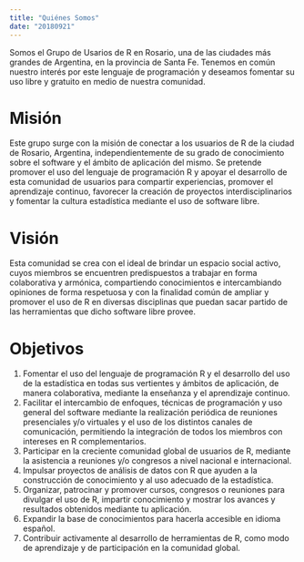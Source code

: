 ```yaml
---
title: "Quiénes Somos"
date: "20180921"
---
```


Somos el Grupo de Usarios de R en Rosario, una de las ciudades más grandes de Argentina, en la provincia de Santa Fe. Tenemos en común nuestro interés por este lenguaje de programación y deseamos fomentar su uso libre y gratuito en medio de nuestra comunidad.

# Misión

Este grupo surge con la misión de conectar a los usuarios de R de la ciudad de Rosario, Argentina, independientemente de su grado de conocimiento sobre el software y el ámbito de aplicación del mismo.
Se pretende promover el uso del lenguaje de programación R y apoyar el desarrollo de esta comunidad de usuarios para compartir experiencias, promover el aprendizaje continuo, favorecer la creación de proyectos interdisciplinarios y fomentar la cultura estadística mediante el uso de software libre.

# Visión

Esta comunidad se crea con el ideal de brindar un espacio social activo, cuyos miembros se encuentren predispuestos a trabajar en forma colaborativa y armónica, compartiendo conocimientos e intercambiando opiniones de forma respetuosa y con la finalidad común de ampliar y promover el uso de R en diversas disciplinas que puedan sacar partido de las herramientas que dicho software libre provee.

# Objetivos

1. Fomentar el uso del lenguaje de programación R y el desarrollo del uso de la estadística en todas sus vertientes y ámbitos de aplicación, de manera colaborativa, mediante la enseñanza y el aprendizaje continuo.
2. Facilitar el intercambio de enfoques, técnicas de programación y uso general del software mediante la realización periódica de reuniones presenciales y/o virtuales y el uso de los distintos canales de comunicación, permitiendo la integración de todos los miembros con intereses en R complementarios.
3. Participar en la creciente comunidad global de usuarios de R, mediante la asistencia a reuniones y/o congresos a nivel nacional e internacional.
4. Impulsar proyectos de análisis de datos con R que ayuden a la construcción de conocimiento y al uso adecuado de la estadística.
5. Organizar, patrocinar y promover cursos, congresos o reuniones para divulgar el uso de R, impartir conocimiento y mostrar los avances y resultados obtenidos mediante tu aplicación.
6. Expandir la base de conocimientos para hacerla accesible en idioma español.
7. Contribuir activamente al desarrollo de herramientas de R, como modo de aprendizaje y de participación en la comunidad global.
